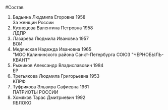 #Состав
1. Бадьина Людмила Егоровна 1958   
    За женщин России
2. Кузнецова Валентина Петровна 1958   
    ЛДПР
3. Лазарева Людмила Ивановна 1957   
    ВОИ
4. Медянская Надежда Ивановна 1965   
    "МОО Калининского района Санкт-Петербурга СОЮЗ "ЧЕРНОБЫЛЬ- КВАНТ"
5. Рыжиков Александр Владиславович 1984   
    ЕР
6. Третьякова Людмила Григорьевна 1953   
    КПРФ
7. Туфрикова Эльвира Сафиевна 1961   
    ПАТРИОТЫ РОССИИ
8. Хомяков Тарас Дмитриевич 1992   
    ЯБЛОКО
